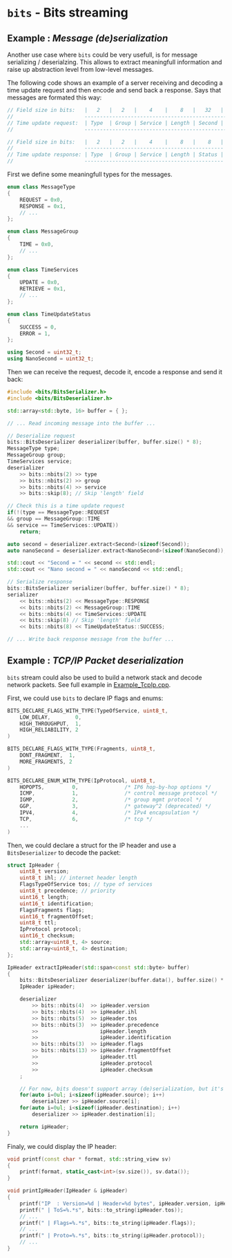 `bits` - Bits streaming
=================================

## Example : _Message (de)serialization_
Another use case where `bits` could be very usefull, is for message serializing / deserialzing. This allows to extract meaningfull information and raise up abstraction level from low-level messages.

The following code shows an example of a server receiving and decoding a time update request and then encode and send back a response. Says that messages are formated this way:
```c++
// Field size in bits:   |   2   |   2   |    4    |    8   |   32   |     32     |
//                       ---------------------------------------------------------
// Time update request:  | Type  | Group | Service | Length | Second | Nanosecond |
//                       ---------------------------------------------------------

// Field size in bits:   |   2   |   2   |    4    |    8   |    8   |
//                       ---------------------------------------------
// Time update response: | Type  | Group | Service | Length | Status |
//                       ---------------------------------------------
```

First we define some meaningfull types for the messages.
```c++
enum class MessageType
{
    REQUEST = 0x0,
    RESPONSE = 0x1,
    // ...
};

enum class MessageGroup
{
    TIME = 0x0,
    // ...
};

enum class TimeServices
{
    UPDATE = 0x0,
    RETRIEVE = 0x1,
    // ...
};

enum class TimeUpdateStatus
{
    SUCCESS = 0,
    ERROR = 1,
};

using Second = uint32_t;
using NanoSecond = uint32_t;
````

Then we can receive the request, decode it, encode a response and send it back:
```c++
#include <bits/BitsSerializer.h>
#include <bits/BitsDeserializer.h>

std::array<std::byte, 16> buffer = { };

// ... Read incoming message into the buffer ...

// Deserialize request
bits::BitsDeserializer deserializer(buffer, buffer.size() * 8);
MessageType type;
MessageGroup group;
TimeServices service;
deserializer
    >> bits::nbits(2) >> type
    >> bits::nbits(2) >> group
    >> bits::nbits(4) >> service
    >> bits::skip(8); // Skip 'length' field

// Check this is a time update request
if(!(type == MessageType::REQUEST
&& group == MessageGroup::TIME
&& service == TimeServices::UPDATE))
    return;

auto second = deserializer.extract<Second>(sizeof(Second));
auto nanoSecond = deserializer.extract<NanoSecond>(sizeof(NanoSecond));

std::cout << "Second = " << second << std::endl;
std::cout << "Nano second = " << nanoSecond << std::endl;

// Serialize response
bits::BitsSerializer serializer(buffer, buffer.size() * 8);
serializer
    << bits::nbits(2) << MessageType::RESPONSE
    << bits::nbits(2) << MessageGroup::TIME
    << bits::nbits(4) << TimeServices::UPDATE
    << bits::skip(8) // Skip 'length' field
    << bits::nbits(8) << TimeUpdateStatus::SUCCESS;

// ... Write back response message from the buffer ...
```

## Example : _TCP/IP Packet deserialization_
`bits` stream could also be used to build a network stack and decode network packets. See full example in [Example_TcpIp.cpp](examples/Example_TcpIp.cpp).

First, we could use `bits` to declare IP flags and enums:
```c++
BITS_DECLARE_FLAGS_WITH_TYPE(TypeOfService, uint8_t,
    LOW_DELAY,        0,
    HIGH_THROUGHPUT,  1,
    HIGH_RELIABILITY, 2
)

BITS_DECLARE_FLAGS_WITH_TYPE(Fragments, uint8_t,
    DONT_FRAGMENT,  1,
    MORE_FRAGMENTS, 2
)

BITS_DECLARE_ENUM_WITH_TYPE(IpProtocol, uint8_t,
    HOPOPTS,         0,               /* IP6 hop-by-hop options */
    ICMP,            1,               /* control message protocol */
    IGMP,            2,               /* group mgmt protocol */
    GGP,             3,               /* gateway^2 (deprecated) */
    IPV4,            4,               /* IPv4 encapsulation */
    TCP,             6,               /* tcp */
    ...
)
```
Then, we could declare a struct for the IP header and use a `BitsDeserializer` to decode the packet:
```c++
struct IpHeader {
    uint8_t version;
    uint8_t ihl; // internet header length
    FlagsTypeOfService tos; // type of services
    uint8_t precedence; // priority
    uint16_t length;
    uint16_t identification;
    FlagsFragments flags;
    uint16_t fragmentOffset;
    uint8_t ttl;
    IpProtocol protocol;
    uint16_t checksum;
    std::array<uint8_t, 4> source;
    std::array<uint8_t, 4> destination;
};

IpHeader extractIpHeader(std::span<const std::byte> buffer)
{
    bits::BitsDeserializer deserializer(buffer.data(), buffer.size() * CHAR_BIT);
    IpHeader ipHeader;

    deserializer
        >> bits::nbits(4)  >> ipHeader.version
        >> bits::nbits(4)  >> ipHeader.ihl
        >> bits::nbits(5)  >> ipHeader.tos
        >> bits::nbits(3)  >> ipHeader.precedence
        >>                    ipHeader.length
        >>                    ipHeader.identification
        >> bits::nbits(3)  >> ipHeader.flags
        >> bits::nbits(13) >> ipHeader.fragmentOffset
        >>                    ipHeader.ttl
        >>                    ipHeader.protocol
        >>                    ipHeader.checksum
    ;

    // For now, bits doesn't support array (de)serialization, but it's coming soon :-)
    for(auto i=0ul; i<sizeof(ipHeader.source); i++)
        deserializer >> ipHeader.source[i];
    for(auto i=0ul; i<sizeof(ipHeader.destination); i++)
        deserializer >> ipHeader.destination[i];

    return ipHeader;
}
```

Finaly, we could display the IP header:
```c++
void printf(const char * format, std::string_view sv)
{
    printf(format, static_cast<int>(sv.size()), sv.data());
}

void printIpHeader(IpHeader & ipHeader)
{
    printf("IP  : Version=%d | Header=%d bytes", ipHeader.version, ipHeader.ihl * 4);
    printf(" | ToS=%.*s", bits::to_string(ipHeader.tos));
    // ...
    printf(" | Flags=%.*s", bits::to_string(ipHeader.flags));
    // ...
    printf(" | Proto=%.*s", bits::to_string(ipHeader.protocol));
    // ...
}
```